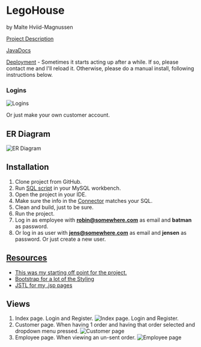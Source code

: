 # LegoHouse
by Malte Hviid-Magnussen

[Project Description](https://datsoftlyngby.github.io/dat2sem2019Spring/Modul3/LegoHus.html)

[JavaDocs](https://maltemagnussen.github.io/LegoHouse/)

[Deployment](http://46.101.213.70/Lego/) - Sometimes it starts acting up after a while. If so, please contact me and I'll reload it. Otherwise, please do a manual install, following instructions below.
### Logins
![Logins](https://i.imgur.com/kioQEcH.png) 

Or just make your own customer account.

## ER Diagram

![ER Diagram](https://i.imgur.com/HI05b2h.png)

## Installation

1. Clone project from GitHub.
2. Run [SQL script](/SQL%20scripts/dbInit.sql) in your MySQL workbench.
3. Open the project in your IDE.
4. Make sure the info in the [Connector](/Lego/src/main/java/malte/Model/Connector.java) matches your SQL.
5. Clean and build, just to be sure.
6. Run the project.
7. Log in as employee with **robin@somewhere.com** as email and **batman** as password.
8. Or log in as user with **jens@somewhere.com** as email and **jensen** as password. Or just create a new user.

## [Resources](https://datsoftlyngby.github.io/dat2sem2019Spring/Modul3/#resourcer)

* [This was my starting off point for the project.](https://github.com/DAT2SemKode/Modul3LogInSample)
* [Bootstrap for a lot of the Styling](https://getbootstrap.com/)
* [JSTL for my .jsp pages](https://github.com/datsoftlyngby/dat2sem2019Spring-module-3-pets#expression-language-el-and-java-standard-tag-library-jstl)

## Views

1. Index page. Login and Register. ![Index page. Login and Register.](https://i.imgur.com/wmFzal7.png)
2. Customer page. When having 1 order and having that order selected and dropdown menu pressed. ![Customer page](https://i.imgur.com/srqSq8r.png)
3. Employee page. When viewing an un-sent order. ![Employee page](https://i.imgur.com/yKEZfub.png)
